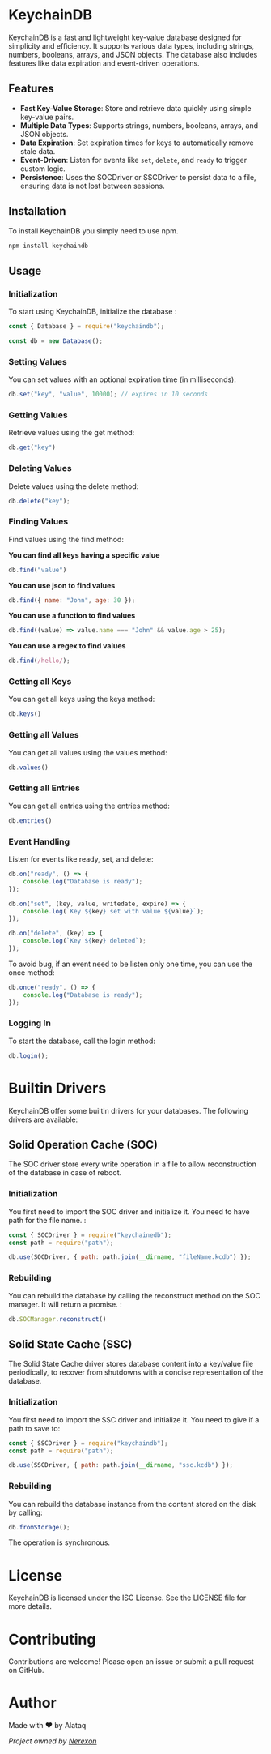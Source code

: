 # KeychainDB

KeychainDB is a fast and lightweight key-value database designed for simplicity and efficiency. It supports various data types, including strings, numbers, booleans, arrays, and JSON objects. The database also includes features like data expiration and event-driven operations.

## Features

- **Fast Key-Value Storage**: Store and retrieve data quickly using simple key-value pairs.
- **Multiple Data Types**: Supports strings, numbers, booleans, arrays, and JSON objects.
- **Data Expiration**: Set expiration times for keys to automatically remove stale data.
- **Event-Driven**: Listen for events like `set`, `delete`, and `ready` to trigger custom logic.
- **Persistence**: Uses the SOCDriver or SSCDriver to persist data to a file, ensuring data is not lost between sessions.

## Installation

To install KeychainDB you simply need to use npm.

```bash
npm install keychaindb
```

## Usage
### Initialization
To start using KeychainDB, initialize the database :

```js
const { Database } = require("keychaindb");

const db = new Database();
```
### Setting Values
You can set values with an optional expiration time (in milliseconds):

```js
db.set("key", "value", 10000); // expires in 10 seconds
```

### Getting Values
Retrieve values using the get method:

```js
db.get("key")
```
### Deleting Values
Delete values using the delete method:

```js
db.delete("key");
```

### Finding Values
Find values using the find method:

**You can find all keys having a specific value**

```js
db.find("value")
```

**You can use json to find values**

```js
db.find({ name: "John", age: 30 });
```

**You can use a function to find values**

```js
db.find((value) => value.name === "John" && value.age > 25);
```

**You can use a regex to find values**

```js
db.find(/hello/);
```

### Getting all Keys
You can get all keys using the keys method:

```js
db.keys()
```

### Getting all Values
You can get all values using the values method:
```js
db.values()
```

### Getting all Entries
You can get all entries using the entries method:

```js
db.entries()
```

### Event Handling
Listen for events like ready, set, and delete:

```js
db.on("ready", () => {
    console.log("Database is ready");
});

db.on("set", (key, value, writedate, expire) => {
    console.log(`Key ${key} set with value ${value}`);
});

db.on("delete", (key) => {
    console.log(`Key ${key} deleted`);
});
```

To avoid bug, if an event need to be listen only one time, you can use the once method:

```js
db.once("ready", () => {
    console.log("Database is ready");
});
```

### Logging In
To start the database, call the login method:

```js
db.login();
```

# Builtin Drivers
KeychainDB offer some builtin drivers for your databases. The following drivers are available:

## Solid Operation Cache (SOC)
The SOC driver store every write operation in a file to allow reconstruction of the database in case of reboot.

### Initialization
You first need to import the SOC driver and initialize it. You need to have path for the file name. :

```js
const { SOCDriver } = require("keychainedb");
const path = require("path");

db.use(SOCDriver, { path: path.join(__dirname, "fileName.kcdb") });
```

### Rebuilding
You can rebuild the database by calling the reconstruct method on the SOC manager. It will return a promise. :

```js
db.SOCManager.reconstruct()
```

## Solid State Cache (SSC)
The Solid State Cache driver stores database content into a key/value file periodically, to recover from shutdowns
with a concise representation of the database.

### Initialization
You first need to import the SSC driver and initialize it. You need to give if a path to save to:

```js
const { SSCDriver } = require("keychaindb");
const path = require("path");

db.use(SSCDriver, { path: path.join(__dirname, "ssc.kcdb") });
```

### Rebuilding
You can rebuild the database instance from the content stored on the disk by calling:
```js
db.fromStorage();
```

The operation is synchronous.

# License
KeychainDB is licensed under the ISC License. See the LICENSE file for more details.

# Contributing
Contributions are welcome! Please open an issue or submit a pull request on GitHub.

# Author
Made with ❤️ by Alataq

*Project owned by [Nerexon](https://nerexon.com/)*
